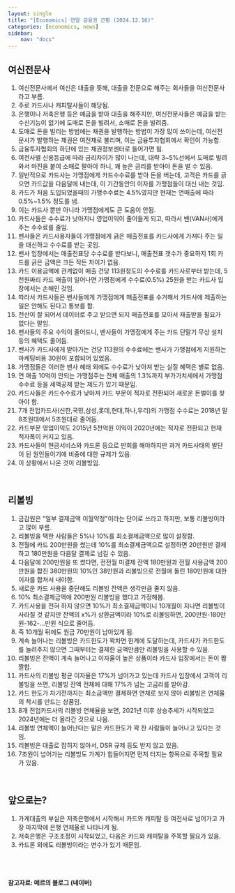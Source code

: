 ```yaml
---
layout: single
title: "[Economics] 연말 금융권 근황 (2024.12.16)"
categories: [economics, news]
sidebar:
    nav: "docs"
---
```


## 여신전문사
1. 여신전문사에서 여신은 대출을 뜻해, 대출을 전문으로 해주는 회사들을 여신전문사라고 부름.
1. 주로 카드사나 캐피탈사들이 해당됨.
1. 은행이나 저축은행 등은 예금을 받아 대출을 해주지만, 여신전문사들은 예금을 받는 수신기능이 없기에 도매로 돈을 빌려서, 소매로 돈을 빌려줌.
1. 도매로 돈을 빌리는 방법에는 채권을 발행하는 방법이 가장 많이 쓰이는데, 여신전문사가 발행하는 채권은 여전채로 불리며, 이는 금융투자협회에서 확인이 가능함.
1. 금융투자협회의 하단에 있는 채권정보센터로 들어가면 됨.
1. 여전사별 신용등급에 따라 금리차이가 많이 나는데, 대략 3~5%선에서 도매로 빌려와서 마진을 붙여 소매로 팔아야 하니, 꽤 높은 금리를 받아야 돈을 벌 수 있음.
1. 일반적으로 카드사는 가맹점에게 카드수수료를 받아 돈을 버는데, 고객은 카드를 긁으면 카드값을 다음달에 내는데, 이 기간동안의 이자를 가맹점들이 대신 내는 것임.
1. 카드가 처음 도입되었을때의 가맹수수료는 4.5%였지만 현재는 연매출에 따라 0.5%~1.5% 정도를 냄.
1. 이는 카드사 뿐만 아니라 가맹점에게도 큰 도움이 안됨.
1. 카드사들은 수수료가 낮아지니 영업이익이 줄어들게 되고, 따라서 밴(VAN사)에게 주는 수수료를 줄임.
1. 밴사들은 카드사용자들이 가맹점에게 긁은 매출전표를 카드사에게 가져다 주는 일을 대신하고 수수료를 받는 곳임.
1. 밴사 입장에서는 매출전표당 수수료를 받다보니, 매출전표 갯수가 중요하지 1회 카드를 긁은 금액은 크든 작든 차이가 없음.
1. 카드 이용금액에 관계없이 매출 건당 113원정도의 수수료를 카드사로부터 받는데, 5천원짜리 카드 매출이 일어나면 가맹점에게 수수료(0.5%) 25원을 받는 카드사 입장에서는 손해인 것임.
1. 따라서 카드사들은 밴사들에게 가맹점에게 매출전표를 수거해서 카드사에 제출하는 일은 안해도 된다고 통보를 함.
1. 전산이 잘 되어서 데이터로 주고 받으면 되지 매출전표를 모아서 재출받을 필요가 없다는 말임.
1. 밴사들의 주요 수익이 줄어드니, 밴사들이 가맹점에게 주는 카드 단말기 무상 설치 등의 혜택도 줄어듬.
1. 밴사가 카드사에게 받아가는 건당 113원의 수수료에는 밴사가 가맹점에게 지원하는 마케팅비용 30원이 포함되어 있었음.
1. 가맹점들은 이러한 밴사 혜태 외에도 수수료가 낮아져 받는 실질 혜택은 별로 없음.
1. 연 매출 10억이 안되는 가맹점주는 전체 매출의 1.3%까지 부가가치세에서 가맹점 수수료 등을 세액공제 받는 제도가 있기 때문임.
1. 카드사들은 카드수수료가 낮아져 카드 부문이 적자로 전환되어 새로운 돈벌이를 찾아야 함.
1. 7개 전업카드사(신한,국민,삼성,롯데,현대,하나,우리)의 가맹점 수수료는 2018년 말 8조원대에서 5조원대로 줄어듬.
1. 카드부문 영업이익도 2015년 5천억원 이익이 2020년에는 적자로 전환되고 현재 적자폭이 커지고 있음.
1. 카드사들이 현금서비스와 카드론 등으로 만회를 해야하지만 과거 카드사태의 발단이 된 원인들이기에 비중에 대한 규제가 있음.
1. 이 상황에서 나온 것이 리볼빙임.

<br/>

## 리볼빙
1. 금감원은 "일부 결제금액 이월약정"이라는 단어로 쓰라고 하지만, 보통 리볼빙이라고 많이 부름.
1. 리볼빙을 택한 사람들은 5%나 10%를 최소결제금액으로 많이 설정함.
1. 전월에 카드 200만원을 썼는데 10%를 최소결제금액으로 설정하면 20만원만 결제하고 180만원을 다음달 결제로 넘길 수 있음.
1. 다음달에 200만원을 또 썼다면, 전전월 미결제 잔액 180만원과 전월 사용금액 200만원을 합친 380만원의 10%인 38만원과 리볼빙으로 전월에 돌린 180만원에 대한 이자를 합쳐서 내야함.
1. 새로운 카드 사용을 중단해도 리볼빙 잔액은 생각만큼 줄지 않음.
1. 10% 최소결제금액에 200만원 리볼빙을 했다고 가정해봄.
1. 카드사용을 전혀 하지 않으면 10%가 최소결제금액이니 10개월이 지나면 리볼빙이 사라질 것 같지만 잔액의 x%가 상환금액이라 10%로 리볼빙하면, 200만원-180만원-162-...만원 식으로 줄어듬.
1. 즉 10개월 뒤에도 원금 70만원이 남아있게 됨.
1. 계속 늘어나는 리볼빙은 카드한도가 꽉차면 한계에 도달하는데, 카드사가 카드한도를 늘려주지 않으면 그때부터는 결제한 금액만큼만 리볼빙을 사용할 수 있음.
1. 리볼빙은 잔액이 계속 늘어나고 이자율이 높은 상품이라 카드사 입장에서는 돈이 짭짤함.
1. 카드사의 리볼빙 평균 이자율은 17%가 넘어가고 있는데 카드사 입장에서 고객이 리볼빙을 쓰면, 리볼빙 잔액 전체에 대해 17%가 넘는 고금리를 받아감.
1. 카드 한도가 차기전까지는 최소금액만 결제하면 연체로 보지 않아 리볼빙은 연체율의 착시를 만드는 상품임.
1. 8개 전업카드사의 리볼빙 연체율을 보면, 2021년 이후 상승추세가 시작되었고 2024년에는 더 올라간 것으로 나옴.
1. 리볼빙 연체액이 늘어난다는 말은 카드한도가 꽉 찬 사람들이 늘어나고 있다는 것임.
1. 리볼빙은 대출로 잡히지 않아서, DSR 규제 등도 받지 않고 있음.
1. 7조원이 넘어가는 리볼빙도 가계가 힘들어지면 먼저 터지는 항목으로 주목할 필요가 있음.

<br/>

## 앞으로는?
1. 가계대출의 부실은 저축은행에서 시작해서 카드와 캐피탈 등 여전사로 넘어가고 가장 마지막에 은행 연체율로 나타나게 됨.
1. 저축은행은 구조조정이 시작되었고, 다음은 카드와 캐피탈을 주목할 필요가 있음.
1. 카드론 외에도 리볼빙이라는 변수가 있기 때문임.





<br/>
<br/>

#### 참고자료: 메르의 블로그 (네이버) 